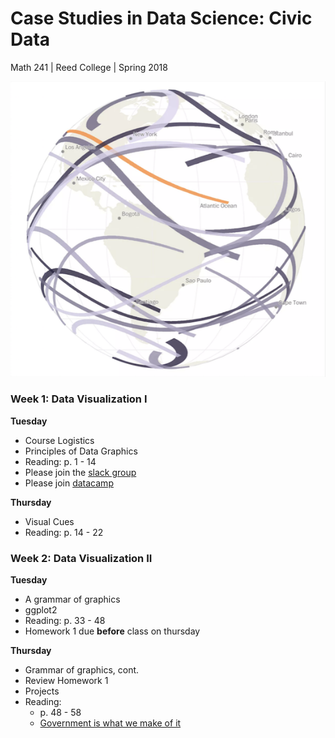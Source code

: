 # Case Studies in Data Science: Civic Data
Math 241 | Reed College | Spring 2018

![](figs/eclipse.png)


### Week 1: Data Visualization I

**Tuesday**

- Course Logistics
- Principles of Data Graphics
- Reading: p. 1 - 14
- Please join the [slack group](https://join.slack.com/t/ds-civic-data/signup )
- Please join [datacamp]()

**Thursday**

- Visual Cues
- Reading: p. 14 - 22


### Week 2: Data Visualization II

**Tuesday**

- A grammar of graphics
- ggplot2 
- Reading: p. 33 - 48
- Homework 1 due **before** class on thursday


**Thursday**

- Grammar of graphics, cont.
- Review Homework 1
- Projects
- Reading:
  - p. 48 - 58
  - [Government is what we make of it](https://medium.com/civic-technology/government-is-what-you-make-of-it-d836a6a9353d)




